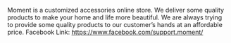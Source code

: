 Moment is a customized accessories online store. We deliver some quality products to make your home and life more beautiful. We are always trying to provide some quality products to our customer’s hands at an affordable price.
Facebook Link: https://www.facebook.com/support.moment/
